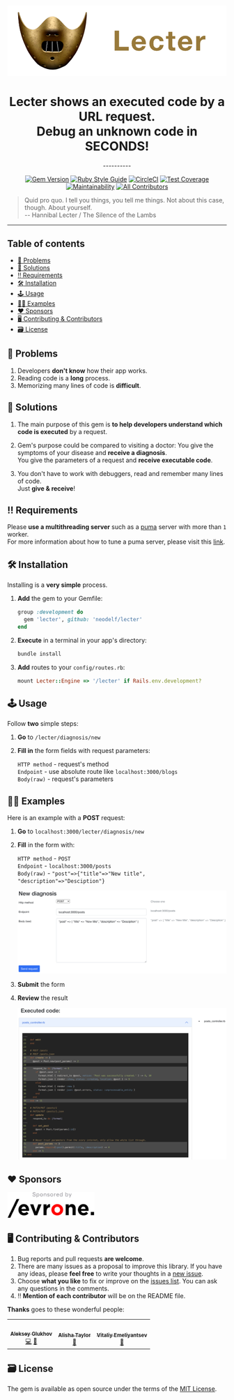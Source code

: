<div align="center">
  <img src="https://github.com/Neodelf/staff/blob/master/lecter_web_with_text.png?raw=true" alt="Lecter Logo" width="866px"/>

  <h1 color="#98793a">Lecter shows an executed code by a URL request. <br/>
    Debug an unknown code in SECONDS!
  </h1>
  ----------

  [![Gem Version][0]][1]
  [![Ruby Style Guide][15]][16]
  [![CircleCI][2]][3]
  [![Test Coverage][12]][13]
  [![Maintainability][10]][11]
  [![All Contributors](https://img.shields.io/badge/all_contributors-4-green.svg)](#contributors-)
</div>

> Quid pro quo. I tell you things, you tell me things. Not about this case, though. About yourself. <br/>
> -- Hannibal Lecter / The Silence of the Lambs

----------

## Table of contents
* [:rotating_light: Problems](#rotating_light-problems)
* [:rocket: Solutions](#rocket-solutions)
* [:bangbang: Requirements](#bangbang-requirements)
* [:hammer_and_wrench: Installation](#hammer_and_wrench-installation)
* [:joystick: Usage](#joystick-usage)
* [:man_technologist: Examples](#man_technologist-examples)
* [:heart: Sponsors](#card_file_box-license)
* [:desktop_computer: Contributing & Contributors](#desktop_computer-contributing--contributors)
* [:card_file_box: License](#card_file_box-license)

## :rotating_light: Problems
1. Developers **don't know** how their app works.
2. Reading code is a **long** process.
3. Memorizing many lines of code is **difficult**.

## :rocket: Solutions
1. The main purpose of this gem is **to help developers understand which code is executed** by a request.<br>

2. Gem's purpose could be compared to visiting a doctor:
   You give the symptoms of your disease and **receive a diagnosis**.<br>
   You give the parameters of a request and **receive executable code**.

3. You don't have to work with debuggers, read and remember many lines of code.<br>
   Just **give & receive**!

## :bangbang: Requirements
Please **use a multithreading server** such as a [puma][4] server with more than `1` worker.<br>
For more information about how to tune a puma server, please visit this [link][5].

## :hammer_and_wrench: Installation
Installing is a **very simple** process.

1. **Add** the gem to your Gemfile:

    ```ruby
    group :development do
      gem 'lecter', github: 'neodelf/lecter'
    end
    ```

2. **Execute** in a terminal in your app's directory:

    ```zsh
    bundle install
    ```

3. **Add** routes to your `config/routes.rb`:
    ```ruby
    mount Lecter::Engine => '/lecter' if Rails.env.development?
    ```

## :joystick: Usage
Follow **two** simple steps:

1. **Go** to `/lecter/diagnosis/new`

2. **Fill in** the form fields with request parameters:

   `HTTP method` - request's method<br>
   `Endpoint` - use absolute route like `localhost:3000/blogs`<br>
   `Body(raw)` - request's parameters

## :man_technologist: Examples
Here is an example with a **POST** request:

1. **Go** to `localhost:3000/lecter/diagnosis/new`

2. **Fill** in the form with:

   `HTTP method` - `POST`<br>
   `Endpoint` - `localhost:3000/posts`<br>
   `Body(raw)` - `"post"=>{"title"=>"New title", "description"=>"Desciption"}`

    <img src="https://raw.githubusercontent.com/Neodelf/staff/master/lecter-post-form.png" alt="lecter example post form" title="Example Lecter POST request form" />

3. **Submit** the form
4. **Review** the result

    <img src="https://raw.githubusercontent.com/Neodelf/staff/master/lecter-post-result.png" alt="lecter post form result" title="Example Lecter POST request result" />

## :heart: Sponsors
[<img width="200" src="https://github.com/Neodelf/staff/blob/master/evrone-sponsored-logo.png?raw=true" alt="Evrone Logo"/>][14]

## :desktop_computer: Contributing & Contributors
1. Bug reports and pull requests **are welcome**.
2. There are many issues as a proposal to improve this library. If you have any ideas, please **feel free** to write your thoughts in a [new issue][7].
3. Choose **what you like** to fix or improve on the [issues list][8]. You can ask any questions in the comments.
4. :bangbang: **Mention of each contributor** will be on the README file.

**Thanks** goes to these wonderful people:

<!-- prettier-ignore-start -->
<!-- markdownlint-disable -->
<table>
  <tr>
    <td align="center">
      <a href="https://github.com/pineapplethief">
        <img src="https://avatars1.githubusercontent.com/u/4012690?v=4" width="100px;" alt=""/>
        <br />
        <sub><b>Aleksey Glukhov</b></sub>
      </a>
      <br />
      <a href="https://github.com/Neodelf/lecter/commits?author=pineapplethief" title="Code">💻</a>
      <a href="https://github.com/Neodelf/lecter/commits?author=pineapplethief" title="Documentation">📖</a>
    </td>
    <td align="center">
      <a href="https://github.com/atayl16">
        <img src="https://avatars.githubusercontent.com/u/24377351?v=4" width="100px;" alt=""/>
        <br />
        <sub><b>Alisha Taylor</b></sub>
      </a>
      <br />
      <a href="https://github.com/Neodelf/lecter/commits?author=atayl16" title="Documentation">📖</a>
    </td>
    <td align="center">
      <a href="https://github.com/gambala">
        <img src="https://avatars.githubusercontent.com/u/2563426?v=4" width="100px;" alt=""/>
        <br />
        <sub><b>Vitaliy Emeliyantsev</b></sub>
      </a>
      <br />
      <a href="https://github.com/Neodelf/lecter/commits?author=gambala" title="Documentation">📖</a>
    </td>
  </tr>
</table>
<!-- markdownlint-enable -->
<!-- prettier-ignore-end -->

## :card_file_box: License
The gem is available as open source under the terms of the [MIT License][9].

[0]: https://badge.fury.io/rb/lecter.svg
[1]: https://badge.fury.io/rb/lecter
[2]: https://circleci.com/gh/Neodelf/lecter.svg?style=shield
[3]: https://circleci.com/gh/neodelf/lecter
[4]: https://github.com/puma/puma
[5]: https://github.com/puma/puma#clustered-mode
[7]: https://github.com/Neodelf/lecter/issues/new
[8]: https://github.com/Neodelf/lecter/issues
[9]: https://opensource.org/licenses/MIT
[10]: https://api.codeclimate.com/v1/badges/45d57f439d66990490f1/maintainability
[11]: https://codeclimate.com/github/Neodelf/lecter/maintainability
[12]: https://api.codeclimate.com/v1/badges/45d57f439d66990490f1/test_coverage
[13]: https://codeclimate.com/github/Neodelf/lecter/test_coverage
[14]: https://evrone.com
[15]: https://img.shields.io/badge/code_style-rubocop-brightgreen.svg
[16]: https://rubystyle.guide
